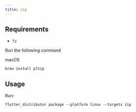```yaml
---
title: zip
---
```


## Requirements

- `7z`

Run the following command

macOS

```dart
brew install p7zip
```

## Usage

Run:

```
flutter_distributor package --platform linux --targets zip
```
